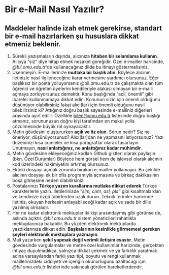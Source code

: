 Bir e-Mail Nasıl Yazılır?
======================

Maddeler halinde izah etmek gerekirse, standart bir e-mail hazırlarken şu hususlara dikkat etmeniz beklenir.
----------------------

1. Sürekli yazışmaların dışında, alıcınıza **hitaben bir selamlama kullanın**. Alıcıya “siz” diye hitap etmek nezaket gereğidir. Özel e-mailler haricinde, *@bil.omu.edu.tr*'de kullanacağınız dilde bu itinayı göstermelisiniz.
2. Üşenmeyin. E-maillerinize **mutlaka bir başlık atın**. Böylece alıcının iletinizle nasıl ilgileneceğine karar vermesine yardımcı olursunuz. Eğer başlıksız bir posta yolluyorsanız  @bil.omu.edu.tr de çalışmakta olan tüm öğrenci ve öğretim üyelerini kendileriyle alakası olmayan bir e-maili açmaya zorluyorsunuz demektir. Konu başlığında “acil, önemli” gibi ibareler kullanmamaya dikkat edin. Konunun sizin için önemli olduğunu düşünüyor olabilirsiniz fakat alıcı(lar) için önemli olduğunu nasıl bilebilirsiniz ki? Attığınız doğru başlık sayesinde e-mailiniz diğerleri arasında ayırt edilir. Özellikle bilen@omu.edu.tr listesinde doğru başlığı atmanız, sorununuzun doğru kişi tarafından en makul yolla çözülmesinde büyük rol oynayacaktır.
3. Metin gövdesini oluştururken **açık ve öz olun**. Sorun nedir? Siz ne öneriyor, düşünüyorsunuz? Alıcı(lar)dan ne yapmasını istiyorsunuz? Yazı düzeninizi kısa cümleler ve kısa paragraflar olarak tasarlayın. Unutmayın, **nasıl anlattığınız, ne anlattığınız kadar mühimdir**.
4. Metin gövdesine ekleyeceğiniz kodları Github gistleri olarak paylaşın. (bkn. Özel Durumlar) Böylece hem görsel hem de işlevsel olarak alıcının kod üzerindeki hakimiyetini artırmış olursunuz.
5. Ekteki dosyayı açmak zorunda bırakan e-mailler yollamayın. Bu şekilde alıcının dosyayı ek bir ofis programıyla açmasına ve birkaç dakikasının boşa gitmesine neden olabilirsiniz.
6. Postalarınızı **Türkçe yazım kurallarına mutlaka dikkat ederek** Türkçe karakterlerle yazın. İletilerinizde *“slm, cnm, asl, pls”* gibi kısaltmalardan ve kendinize özgü tabirlerden uzak durun. Teknik terimler haricinde iletiniz, okuyan herkesin anlayabileceği kadar açık ve sade bir dille yazılmış olmalıdır.
7. Her ne kadar elektronik mektuplar iki kişi arasındaymış gibi görünse de, aslında açıktır. *@bil.omu.edu.t*r sistem yöneticileri rahatlıkla mektuplarınıza bakabilir. Bu yüzden elektronik mektuplarda yazdıklarınıza dikkat edin. **Başkalarının kesinlikle görmemesi gereken şeyleri elektronik mektuplara yazmayın**.
8. Mail yazarken **şekil yapmak değil verimli iletişim esastır**. Metin gövdesinde vurgulamalar ve metne özel kullanımlar haricinde, gerçekten ihtiyaç duyulmadıkça, yalnızca dikkat çekmek ve ya farklılık yaratmak adına varsayılandan farklı yazı tipi, boyutu ve rengi kullanmak maillerinizdeki ciddiyeti ve içeriğin okunurluğunu azaltacağı için *@bil.omu.edu.tr* listelerinde sakıncalı görülen hareketlerdendir.
